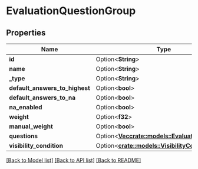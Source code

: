 # EvaluationQuestionGroup

## Properties

Name | Type | Description | Notes
------------ | ------------- | ------------- | -------------
**id** | Option<**String**> |  | [optional]
**name** | Option<**String**> |  | [optional]
**_type** | Option<**String**> |  | [optional]
**default_answers_to_highest** | Option<**bool**> |  | [optional]
**default_answers_to_na** | Option<**bool**> |  | [optional]
**na_enabled** | Option<**bool**> |  | [optional]
**weight** | Option<**f32**> |  | [optional]
**manual_weight** | Option<**bool**> |  | [optional]
**questions** | Option<[**Vec<crate::models::EvaluationQuestion>**](EvaluationQuestion.md)> |  | [optional]
**visibility_condition** | Option<[**crate::models::VisibilityCondition**](VisibilityCondition.md)> |  | [optional]

[[Back to Model list]](../README.md#documentation-for-models) [[Back to API list]](../README.md#documentation-for-api-endpoints) [[Back to README]](../README.md)


